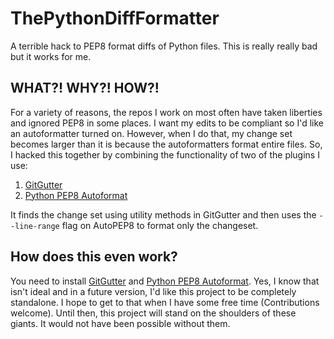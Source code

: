 # ThePythonDiffFormatter

A terrible hack to PEP8 format diffs of Python files. This is really really bad but it works for me.


## WHAT?! WHY?! HOW?!

For a variety of reasons, the repos I work on most often have taken liberties and ignored PEP8 in some places. I want my edits to be compliant so I'd like an autoformatter turned on. However, when I do that, my change set becomes larger than it is because the autoformatters format entire files. So, I hacked this together by combining the functionality of two of the plugins I use:

1. [GitGutter](https://github.com/jisaacks/GitGutter)
2. [Python PEP8 Autoformat](https://bitbucket.org/StephaneBunel/pythonpep8autoformat/src)

It finds the change set using utility methods in GitGutter and then uses the `--line-range` flag on AutoPEP8 to format only the changeset.


## How does this even work?

You need to install [GitGutter](https://github.com/jisaacks/GitGutter) and [Python PEP8 Autoformat](https://bitbucket.org/StephaneBunel/pythonpep8autoformat/src). Yes, I know that isn't ideal and in a future version, I'd like this project to be completely standalone. I hope to get to that when I have some free time (Contributions welcome). Until then, this project will stand on the shoulders of these giants. It would not have been possible without them. 

